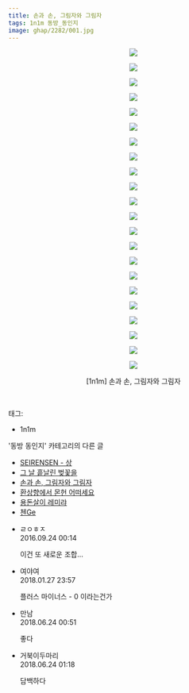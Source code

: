 ```yaml
---
title: 손과 손, 그림자와 그림자
tags: 1n1m 동방_동인지
image: ghap/2282/001.jpg
---
```

<div class="article">
<p style="text-align: center; clear: none; float: none;"><img src="{{ site.nasurl }}/ghap/2282/001.jpg"/></p>
<p style="text-align: center; clear: none; float: none;"><img src="{{ site.nasurl }}/ghap/2282/002.jpg"/></p>
<p style="text-align: center; clear: none; float: none;"><img src="{{ site.nasurl }}/ghap/2282/003.jpg"/></p>
<p style="text-align: center; clear: none; float: none;"><img src="{{ site.nasurl }}/ghap/2282/004.jpg"/></p>
<p style="text-align: center; clear: none; float: none;"><img src="{{ site.nasurl }}/ghap/2282/005.jpg"/></p>
<p style="text-align: center; clear: none; float: none;"><img src="{{ site.nasurl }}/ghap/2282/006.jpg"/></p>
<p style="text-align: center; clear: none; float: none;"><img src="{{ site.nasurl }}/ghap/2282/007.jpg"/></p>
<p style="text-align: center; clear: none; float: none;"><img src="{{ site.nasurl }}/ghap/2282/008.jpg"/></p>
<p style="text-align: center; clear: none; float: none;"><img src="{{ site.nasurl }}/ghap/2282/009.jpg"/></p>
<p style="text-align: center; clear: none; float: none;"><img src="{{ site.nasurl }}/ghap/2282/010.jpg"/></p>
<p style="text-align: center; clear: none; float: none;"><img src="{{ site.nasurl }}/ghap/2282/011.jpg"/></p>
<p style="text-align: center; clear: none; float: none;"><img src="{{ site.nasurl }}/ghap/2282/012.jpg"/></p>
<p style="text-align: center; clear: none; float: none;"><img src="{{ site.nasurl }}/ghap/2282/013.jpg"/></p>
<p style="text-align: center; clear: none; float: none;"><img src="{{ site.nasurl }}/ghap/2282/014.jpg"/></p>
<p style="text-align: center; clear: none; float: none;"><img src="{{ site.nasurl }}/ghap/2282/015.jpg"/></p>
<p style="text-align: center; clear: none; float: none;"><img src="{{ site.nasurl }}/ghap/2282/016.jpg"/></p>
<p style="text-align: center; clear: none; float: none;"><img src="{{ site.nasurl }}/ghap/2282/017.jpg"/></p>
<p style="text-align: center; clear: none; float: none;"><img src="{{ site.nasurl }}/ghap/2282/018.jpg"/></p>
<p style="text-align: center; clear: none; float: none;"><img src="{{ site.nasurl }}/ghap/2282/019.jpg"/></p>
<p style="text-align: center; clear: none; float: none;"><img src="{{ site.nasurl }}/ghap/2282/020.jpg"/></p>
<p style="text-align: center; clear: none; float: none;"><img src="{{ site.nasurl }}/ghap/2282/021.jpg"/></p>
<p style="text-align: center; clear: none; float: none;"><img src="{{ site.nasurl }}/ghap/2282/022.jpg"/></p>
<p style="text-align: center; clear: none; float: none;">[1n1m] 손과 손, 그림자와 그림자</p>
<p><br/></p>
</div><div class="tagTrail">
<p>태그: </p>
<ul>
<li>1n1m</li>
</ul>
</div><div class="another">
<p>'동방 동인지' 카테고리의 다른 글</p>
<ul>
<li><a href="/2016-09-22-ghap_2284">SEIRENSEN - 상</a></li>
<li><a href="/2016-09-22-ghap_2283">그 날 흩날린 벚꽃을</a></li>
<li><a href="/2016-09-22-ghap_2282">손과 손, 그림자와 그림자</a></li>
<li><a href="/2016-09-22-ghap_2279">환상향에서 몬헌 어떠세요</a></li>
<li><a href="/2016-09-22-ghap_2278">용돈살이 레미랴</a></li>
<li><a href="/2016-09-22-ghap_2277">첸Ge</a></li>
</ul>
</div><div class="cb_module cb_fluid">
<div class="cb_wrt cb_profile">
<div class="comment">
<ul>
<li class="cb_thumb_off" id="comment14812439">
<div class="cb_comment_area">
<div class="cb_info_area">
<div class="cb_section">
<span class="cb_nick_name">ㄹㅇㅎㅈ</span>
</div>
<div class="cb_section">
<span class="cb_date">2016.09.24 00:14 </span>
</div>
</div>
<div class="cb_dsc_comment">
<p class="cb_dsc">
											이건 또 새로운 조합...
										</p>
</div>
</div></li>
<li class="cb_thumb_off" id="comment15185067">
<div class="cb_comment_area">
<div class="cb_info_area">
<div class="cb_section">
<span class="cb_nick_name">여야여</span>
</div>
<div class="cb_section">
<span class="cb_date">2018.01.27 23:57 </span>
</div>
</div>
<div class="cb_dsc_comment">
<p class="cb_dsc">
											플러스 마이너스 - 0 이라는건가
										</p>
</div>
</div></li>
<li class="cb_thumb_off" id="comment15275955">
<div class="cb_comment_area">
<div class="cb_info_area">
<div class="cb_section">
<span class="cb_nick_name">만남</span>
</div>
<div class="cb_section">
<span class="cb_date">2018.06.24 00:51 </span>
</div>
</div>
<div class="cb_dsc_comment">
<p class="cb_dsc">
											좋다
										</p>
</div>
</div></li>
<li class="cb_thumb_off" id="comment15275959">
<div class="cb_comment_area">
<div class="cb_info_area">
<div class="cb_section">
<span class="cb_nick_name">거북이두마리</span>
</div>
<div class="cb_section">
<span class="cb_date">2018.06.24 01:18 </span>
</div>
</div>
<div class="cb_dsc_comment">
<p class="cb_dsc">
											담백하다
										</p>
</div>
</div></li>
</ul>
</div>
</div><!-- commentList close -->
</div>